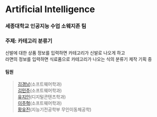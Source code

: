 # Artificial Intelligence
### 세종대학교 인공지능 수업 소웨지존 팀


### 주제: 카테고리 분류기
신발에 대한 상품 정보를 입력하면 카테고리가 신발로 나오게 하고  
라면의 정보를 입력하면 식료품으로 카테고리가 나오는 식의 분류기 제작 기획 중


#### 팀원
> [김경남](https://github.com/kimkyeongnam)(소프트웨어학과)  
> [김민주](https://github.com/min942773)(소프트웨어학과)  
> [유지인](https://github.com/jiin0217)(디지털콘텐츠학과)  
> [이주혁](https://github.com/zero5two4)(소프트웨어학과)  
> [황유진](https://github.com/hyj378)(지능기전공학부 무인이동체공학)
